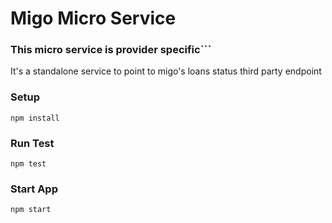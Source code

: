 # Migo Micro Service

### This micro service is provider specific```

It's a standalone service to point to migo's loans status third party endpoint

### Setup
```
npm install
```

### Run Test
```
npm test
```

### Start App
```
npm start
```